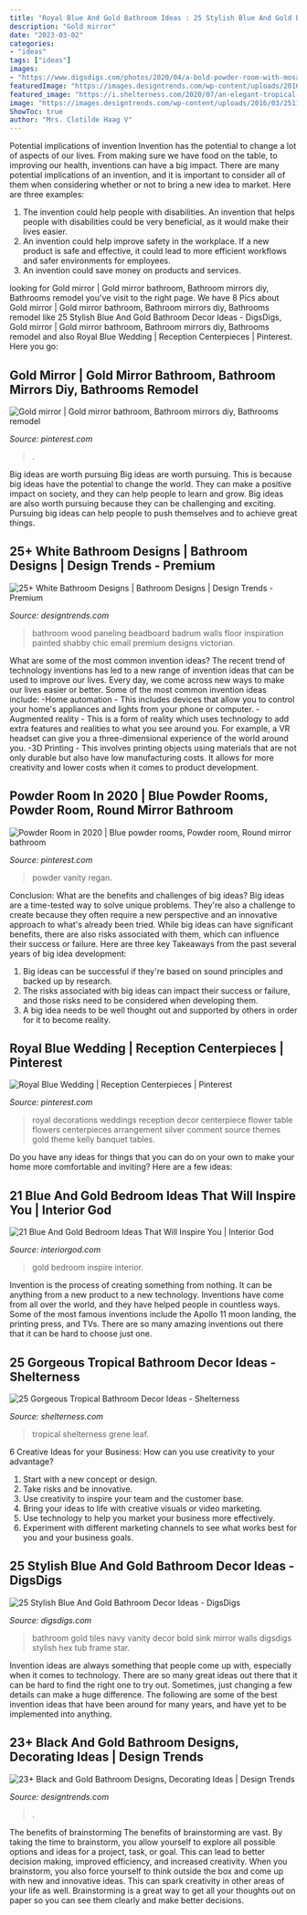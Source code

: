 ```yaml
---
title: "Royal Blue And Gold Bathroom Ideas : 25 Stylish Blue And Gold Bathroom Decor Ideas"
description: "Gold mirror"
date: "2023-03-02"
categories:
- "ideas"
tags: ["ideas"]
images:
- "https://www.digsdigs.com/photos/2020/04/a-bold-powder-room-with-mosaic-tiles-on-the-walls-a-navy-vanity-a-stone-sink-a-sconce-and-a-black-framed-mirror.jpg"
featuredImage: "https://images.designtrends.com/wp-content/uploads/2016/03/25114810/Art-Deco-Black-and-Gold-Bathroom-Ideas.jpeg"
featured_image: "https://i.shelterness.com/2020/07/an-elegant-tropical-bathroom-with-a-green-tile-wall-green-sinks-potted-plants-and-a-white-tub-on-a-platform.jpg"
image: "https://images.designtrends.com/wp-content/uploads/2016/03/25114810/Art-Deco-Black-and-Gold-Bathroom-Ideas.jpeg"
ShowToc: true
author: "Mrs. Clotilde Haag V"
---
```



Potential implications of invention
Invention has the potential to change a lot of aspects of our lives. From making sure we have food on the table, to improving our health, inventions can have a big impact. There are many potential implications of an invention, and it is important to consider all of them when considering whether or not to bring a new idea to market. Here are three examples: 
1. The invention could help people with disabilities. An invention that helps people with disabilities could be very beneficial, as it would make their lives easier. 
2. An invention could help improve safety in the workplace. If a new product is safe and effective, it could lead to more efficient workflows and safer environments for employees. 
3. An invention could save money on products and services.

	

		
looking for Gold mirror | Gold mirror bathroom, Bathroom mirrors diy, Bathrooms remodel you've visit to the right page. We have 8 Pics about Gold mirror | Gold mirror bathroom, Bathroom mirrors diy, Bathrooms remodel like 25 Stylish Blue And Gold Bathroom Decor Ideas - DigsDigs, Gold mirror | Gold mirror bathroom, Bathroom mirrors diy, Bathrooms remodel and also Royal Blue Wedding | Reception Centerpieces | Pinterest. Here you go:
		
    
## Gold Mirror | Gold Mirror Bathroom, Bathroom Mirrors Diy, Bathrooms Remodel

<img loading=lazy src="https://i.pinimg.com/736x/4b/95/a6/4b95a696c13760d124c2e53228814260.jpg" onerror="this.onerror=null;this.src='https://tse3.mm.bing.net/th?id=OIP.Sg8_hMEzQ1iv9OkVNmsMBgHaJ3&amp;pid=15.1';" alt="Gold mirror | Gold mirror bathroom, Bathroom mirrors diy, Bathrooms remodel">

_Source: pinterest.com_

>. 

	

Big ideas are worth pursuing
Big ideas are worth pursuing. This is because big ideas have the potential to change the world. They can make a positive impact on society, and they can help people to learn and grow. Big ideas are also worth pursuing because they can be challenging and exciting. Pursuing big ideas can help people to push themselves and to achieve great things.

    
## 25+ White Bathroom Designs | Bathroom Designs | Design Trends - Premium

<img loading=lazy src="https://images.designtrends.com/wp-content/uploads/2016/03/04104440/Shabby-Chic-White-Bathroom-Design.jpg" onerror="this.onerror=null;this.src='https://tse1.mm.bing.net/th?id=OIP.QjjTQDNQ0ljH1ZgXePETtAHaJ4&amp;pid=15.1';" alt="25+ White Bathroom Designs | Bathroom Designs | Design Trends - Premium">

_Source: designtrends.com_

>bathroom wood paneling beadboard badrum walls floor inspiration painted shabby chic email premium designs victorian. 

	

What are some of the most common invention ideas?
The recent trend of technology inventions has led to a new range of invention ideas that can be used to improve our lives. Every day, we come across new ways to make our lives easier or better. Some of the most common invention ideas include: 
-Home automation - This includes devices that allow you to control your home's appliances and lights from your phone or computer. 
-Augmented reality - This is a form of reality which uses technology to add extra features and realities to what you see around you. For example, a VR headset can give you a three-dimensional experience of the world around you. 
-3D Printing - This involves printing objects using materials that are not only durable but also have low manufacturing costs. It allows for more creativity and lower costs when it comes to product development.

    
## Powder Room In 2020 | Blue Powder Rooms, Powder Room, Round Mirror Bathroom

<img loading=lazy src="https://i.pinimg.com/736x/97/e3/d2/97e3d2a776760660522b0b0a3808138e.jpg" onerror="this.onerror=null;this.src='https://tse2.mm.bing.net/th?id=OIP.0uhdoDWvtGLq_6vS2kcbUAHaKj&amp;pid=15.1';" alt="Powder Room in 2020 | Blue powder rooms, Powder room, Round mirror bathroom">

_Source: pinterest.com_

>powder vanity regan. 

	

Conclusion: What are the benefits and challenges of big ideas?
Big ideas are a time-tested way to solve unique problems. They're also a challenge to create because they often require a new perspective and an innovative approach to what's already been tried. While big ideas can have significant benefits, there are also risks associated with them, which can influence their success or failure. Here are three key Takeaways from the past several years of big idea development: 
1. Big ideas can be successful if they're based on sound principles and backed up by research.
2. The risks associated with big ideas can impact their success or failure, and those risks need to be considered when developing them.
3. A big idea needs to be well thought out and supported by others in order for it to become reality.

    
## Royal Blue Wedding | Reception Centerpieces | Pinterest

<img loading=lazy src="http://media-cache-ec0.pinimg.com/originals/a9/a7/90/a9a7902b1ad58a62a5bde0868c6ef2c7.jpg" onerror="this.onerror=null;this.src='https://tse3.mm.bing.net/th?id=OIP.tMEyFG6vFhtcWM7lGT11UQHaJ4&amp;pid=15.1';" alt="Royal Blue Wedding | Reception Centerpieces | Pinterest">

_Source: pinterest.com_

>royal decorations weddings reception decor centerpiece flower table flowers centerpieces arrangement silver comment source themes gold theme kelly banquet tables. 

	

Do you have any ideas for things that you can do on your own to make your home more comfortable and inviting? Here are a few ideas: 

    
## 21 Blue And Gold Bedroom Ideas That Will Inspire You | Interior God

<img loading=lazy src="http://interiorgod.com/wp-content/uploads/2016/11/blue-and-gold-bedroom-with-heavy-chandelier.jpg" onerror="this.onerror=null;this.src='https://tse4.mm.bing.net/th?id=OIP.7M0TZN-HDarout50riHUjAHaJ4&amp;pid=15.1';" alt="21 Blue And Gold Bedroom Ideas That Will Inspire You | Interior God">

_Source: interiorgod.com_

>gold bedroom inspire interior. 

	

Invention is the process of creating something from nothing. It can be anything from a new product to a new technology. Inventions have come from all over the world, and they have helped people in countless ways. Some of the most famous inventions include the Apollo 11 moon landing, the printing press, and TVs. There are so many amazing inventions out there that it can be hard to choose just one.

    
## 25 Gorgeous Tropical Bathroom Decor Ideas - Shelterness

<img loading=lazy src="https://i.shelterness.com/2020/07/an-elegant-tropical-bathroom-with-a-green-tile-wall-green-sinks-potted-plants-and-a-white-tub-on-a-platform.jpg" onerror="this.onerror=null;this.src='https://tse1.mm.bing.net/th?id=OIP.6TD0V3ArSNX_Qc4k2pOsswHaJ4&amp;pid=15.1';" alt="25 Gorgeous Tropical Bathroom Decor Ideas - Shelterness">

_Source: shelterness.com_

>tropical shelterness grene leaf. 

	

6 Creative Ideas for your Business: How can you use creativity to your advantage?
1. Start with a new concept or design.
2. Take risks and be innovative.
3. Use creativity to inspire your team and the customer base. 
4. Bring your ideas to life with creative visuals or video marketing. 
5. Use technology to help you market your business more effectively. 
6. Experiment with different marketing channels to see what works best for you and your business goals.

    
## 25 Stylish Blue And Gold Bathroom Decor Ideas - DigsDigs

<img loading=lazy src="https://www.digsdigs.com/photos/2020/04/a-bold-powder-room-with-mosaic-tiles-on-the-walls-a-navy-vanity-a-stone-sink-a-sconce-and-a-black-framed-mirror.jpg" onerror="this.onerror=null;this.src='https://tse3.mm.bing.net/th?id=OIP.vTBlis69BQLvkmqVUxobsAHaLH&amp;pid=15.1';" alt="25 Stylish Blue And Gold Bathroom Decor Ideas - DigsDigs">

_Source: digsdigs.com_

>bathroom gold tiles navy vanity decor bold sink mirror walls digsdigs stylish hex tub frame star. 

	

Invention ideas are always something that people come up with, especially when it comes to technology. There are so many great ideas out there that it can be hard to find the right one to try out. Sometimes, just changing a few details can make a huge difference. The following are some of the best invention ideas that have been around for many years, and have yet to be implemented into anything.

    
## 23+ Black And Gold Bathroom Designs, Decorating Ideas | Design Trends

<img loading=lazy src="https://images.designtrends.com/wp-content/uploads/2016/03/25114810/Art-Deco-Black-and-Gold-Bathroom-Ideas.jpeg" onerror="this.onerror=null;this.src='https://tse4.mm.bing.net/th?id=OIP.cqdHQby8WZSmbefETvJv5wHaLH&amp;pid=15.1';" alt="23+ Black and Gold Bathroom Designs, Decorating Ideas | Design Trends">

_Source: designtrends.com_

>. 

	

The benefits of brainstorming
The benefits of brainstorming are vast. By taking the time to brainstorm, you allow yourself to explore all possible options and ideas for a project, task, or goal. This can lead to better decision making, improved efficiency, and increased creativity.
When you brainstorm, you also force yourself to think outside the box and come up with new and innovative ideas. This can spark creativity in other areas of your life as well. Brainstorming is a great way to get all your thoughts out on paper so you can see them clearly and make better decisions.

